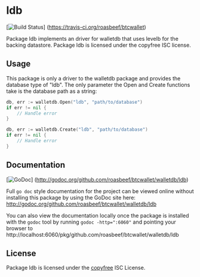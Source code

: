 ldb
===

[![Build Status](https://travis-ci.org/roasbeef/btcwallet.png?branch=master)]
(https://travis-ci.org/roasbeef/btcwallet)

Package ldb implements an driver for walletdb that uses levelb for the backing
datastore.  Package ldb is licensed under the copyfree ISC license.

## Usage

This package is only a driver to the walletdb package and provides the database
type of "ldb".  The only parameter the Open and Create functions take is the
database path as a string:

```Go
db, err := walletdb.Open("ldb", "path/to/database")
if err != nil {
	// Handle error
}
```

```Go
db, err := walletdb.Create("ldb", "path/to/database")
if err != nil {
	// Handle error
}
```

## Documentation

[![GoDoc](https://godoc.org/github.com/roasbeef/btcwallet/walletdb/ldb?status.png)]
(http://godoc.org/github.com/roasbeef/btcwallet/walletdb/ldb)

Full `go doc` style documentation for the project can be viewed online without
installing this package by using the GoDoc site here:
http://godoc.org/github.com/roasbeef/btcwallet/walletdb/ldb

You can also view the documentation locally once the package is installed with
the `godoc` tool by running `godoc -http=":6060"` and pointing your browser to
http://localhost:6060/pkg/github.com/roasbeef/btcwallet/walletdb/ldb

## License

Package ldb is licensed under the [copyfree](http://copyfree.org) ISC
License.

